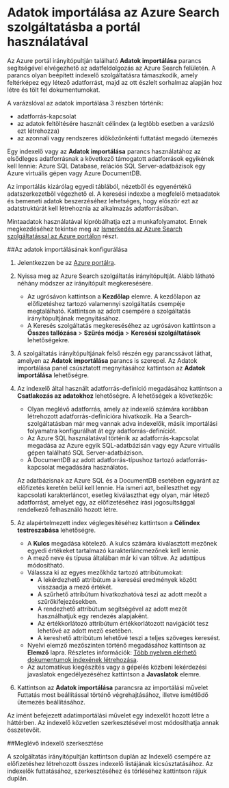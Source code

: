 <properties
    pageTitle="Adatok importálása az Azure Search szolgáltatásba az Azure portál indexelőinek használatával | Microsoft Azure | Üzemeltetett felhőalapú keresési szolgáltatás"
    description="Indexelők használata az Azure portálon"
    services="search"
    documentationCenter=""
    authors="HeidiSteen"
    manager="mblythe"
    editor=""
    tags="Azure Portal"/>

<tags
    ms.service="search"
    ms.devlang="na"
    ms.workload="search"
    ms.topic="get-started-article"
    ms.tgt_pltfrm="na"
    ms.date="03/10/2016"
    ms.author="heidist"/>

# Adatok importálása az Azure Search szolgáltatásba a portál használatával

Az Azure portál irányítópultján található **Adatok importálása** parancs segítségével elvégezhető az adatfeldolgozás az Azure Search felületén. A parancs olyan beépített indexelő szolgáltatásra támaszkodik, amely feltérképez egy létező adatforrást, majd az ott észlelt sorhalmaz alapján hoz létre és tölt fel dokumentumokat.

A varázslóval az adatok importálása 3 részben történik:

- adatforrás-kapcsolat
- az adatok feltöltésére használt célindex (a legtöbb esetben a varázsló ezt létrehozza)
- az azonnali vagy rendszeres időközönkénti futtatást megadó ütemezés

Egy indexelő vagy az **Adatok importálása** parancs használatához az elsődleges adatforrásnak a következő támogatott adatforrások egyikének kell lennie: Azure SQL Database, relációs SQL Server-adatbázisok egy Azure virtuális gépen vagy Azure DocumentDB.

Az importálás kizárólag egyedi táblából, nézetből és egyenértékű adatszerkezetből végezhető el. A keresési indexbe a megfelelő metaadatok és bemeneti adatok beszerzéséhez lehetséges, hogy először ezt az adatstruktúrát kell létrehoznia az alkalmazás adatforrásában.

Mintaadatok használatával kipróbálhatja ezt a munkafolyamatot. Ennek megkezdéséhez tekintse meg az [Ismerkedés az Azure Search szolgáltatással az Azure portálon](search-get-started-portal.md) részt.

##Az adatok importálásának konfigurálása

1. Jelentkezzen be az [Azure portálra](https://portal.azure.com).

2. Nyissa meg az Azure Search szolgáltatás irányítópultját. Alább látható néhány módszer az irányítópult megkeresésére.
    - Az ugrósávon kattintson a **Kezdőlap** elemre. A kezdőlapon az előfizetéshez tartozó valamennyi szolgáltatás csempéje megtalálható. Kattintson az adott csempére a szolgáltatás irányítópultjának megnyitásához.
    - A Keresés szolgáltatás megkereséséhez az ugrósávon kattintson a **Összes tallózása** > **Szűrés módja** > **Keresési szolgáltatások** lehetőségekre.

3. A szolgáltatás irányítópultjának felső részén egy parancssávot láthat, amelyen az **Adatok importálása** parancs is szerepel. Az Adatok importálása panel csúsztatott megnyitásához kattintson az **Adatok importálása** lehetőségre.

4. Az indexelő által használt adatforrás-definíció megadásához kattintson a **Csatlakozás az adatokhoz** lehetőségre. A lehetőségek a következők:
    -   Olyan meglévő adatforrás, amely az indexelő számára korábban létrehozott adatforrás-definícióra hivatkozik. Ha a Search-szolgáltatásban már meg vannak adva indexelők, másik importálási folyamatra konfigurálhat át egy adatforrás-definíciót.
    -   Az Azure SQL használatával történik az adatforrás-kapcsolat megadása az Azure egyik SQL-adatbázisán vagy egy Azure virtuális gépen található SQL Server-adatbázison.
    -   A DocumentDB az adott adatforrás-típushoz tartozó adatforrás-kapcsolat megadására használatos.

   Az adatbázisnak az Azure SQL és a DocumentDB esetében egyaránt az előfizetés keretén belül kell lennie. Ha ismeri azt, beilleszthet egy kapcsolati karakterláncot, esetleg kiválaszthat egy olyan, már létező adatforrást, amelyet egy, az előfizetéséhez írási jogosultsággal rendelkező felhasználó hozott létre.

5. Az alapértelmezett index véglegesítéséhez kattintson a **Célindex testreszabása** lehetőségre.
    - A **Kulcs** megadása kötelező. A kulcs számára kiválasztott mezőnek egyedi értékeket tartalmazó karakterláncmezőnek kell lennie.
    - A mező neve és típusa általában már ki van töltve. Az adattípus módosítható.
    - Válassza ki az egyes mezőkhöz tartozó attribútumokat:
        - A lekérdezhető attribútum a keresési eredmények között visszaadja a mező értékét.
        - A szűrhető attribútum hivatkozhatóvá teszi az adott mezőt a szűrőkifejezésekben.
        - A rendezhető attribútum segítségével az adott mezőt használhatjuk egy rendezés alapjaként.
        - Az értékkorlátozó attribútum értékkorlátozott navigációt tesz lehetővé az adott mező esetében.
        - A kereshető attribútum lehetővé teszi a teljes szöveges keresést.
    - Nyelvi elemző mezőszinten történő megadásához kattintson az **Elemző** lapra. Részletes információk: [Több nyelven elérhető dokumentumok indexének létrehozása](search-language-support.md).
    - Az automatikus kiegészítés vagy a gépelés közbeni lekérdezési javaslatok engedélyezéséhez kattintson a **Javaslatok** elemre.

6. Kattintson az **Adatok importálása** parancsra az importálási művelet Futtatás most beállítással történő végrehajtásához, illetve ismétlődő ütemezés beállításához.

Az imént befejezett adatimportálási művelet egy indexelőt hozott létre a háttérben. Az indexelő közvetlen szerkesztésével most módosíthatja annak összetevőit.

##Meglévő indexelő szerkesztése

A szolgáltatás irányítópultján kattintson duplán az Indexelő csempére az előfizetéshez létrehozott összes indexelő listájának kicsúsztatásához. Az indexelők futtatásához, szerkesztéséhez és törléséhez kattintson rájuk duplán.



<!--HONumber=jun16_HO2-->


